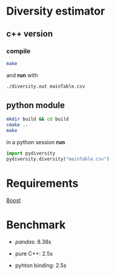 # Diversity estimator

## c++ version
### compile

```bash
make
```

and **run** with

```bash
./diversity.out mainTable.csv
```

## python module
```bash
mkdir build && cd build
cmake ..
make
```

in a python session **run** 

```python
import pydiversity
pydiversity.diversity("mainTable.csv")
```

# Requirements
[Boost](https://www.boost.org/)

# Benchmark

<!-- time python3 main.py -->
- *pandas*: 8.38s
<!-- time ./diversity.out mainTable_Brain.csv -->
- pure C++: 2.5s
<!-- time python3 -c 'import pydiversity;pydiversity.diversity("../mainTable_Brain.csv")' -->
- pyhton binding: 2.5s

